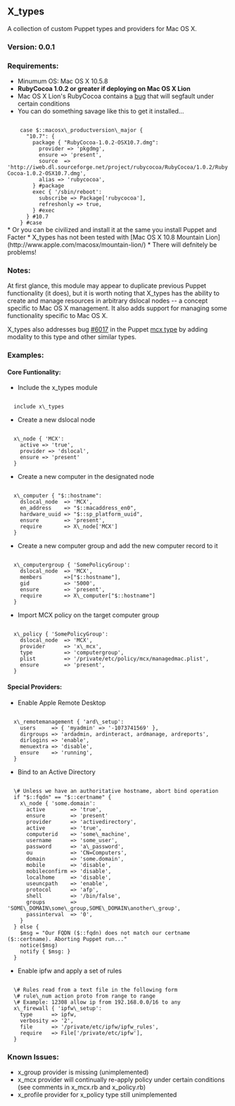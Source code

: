 X_types
-------

A collection of custom Puppet types and providers for Mac OS X.

### Version: 0.0.1

### Requirements:

* Minumum OS: Mac OS X 10.5.8
* __RubyCocoa 1.0.2 or greater if deploying on Mac OS X Lion__
 * Mac OS X Lion's RubyCocoa contains a [bug](http://tinyurl.com/7l3c34w) that will segfault under certain conditions
* You can do something savage like this to get it installed... 
<code>
    case $::macosx\_productversion\_major {
      "10.7": {
        package { "RubyCocoa-1.0.2-OSX10.7.dmg":
          provider => 'pkgdmg',
          ensure => 'present',
          source  => 'http://iweb.dl.sourceforge.net/project/rubycocoa/RubyCocoa/1.0.2/RubyCocoa-1.0.2-OSX10.7.dmg',
          alias => 'rubycocoa',
        } #package
        exec { '/sbin/reboot':
          subscribe => Package['rubycocoa'],
          refreshonly => true,
        } #exec
      } #10.7
    } #case
</code>
* Or you can be civilized and install it at the same you install Puppet and Facter
* X_types has not been tested with [Mac OS X 10.8 Mountain Lion](http://www.apple.com/macosx/mountain-lion/)
 * There will defnitely be problems!

### Notes:

At first glance, this module may appear to duplicate previous Puppet functionality (it does), 
but it is worth noting that X_types has the ability to create and manage resources in 
arbitrary dslocal nodes -- a concept specific to Mac OS X management. It also adds support 
for managing some functionality specific to Mac OS X.

X_types also addresses bug [#6017](https://projects.puppetlabs.com/issues/6017) in the Puppet 
[mcx type](http://docs.puppetlabs.com/references/2.7.0/type.html#mcx) by adding modality to this type and other similar types.

### Examples:

#### Core Funtionality:

* Include the x\_types module
<code>
  include x\_types
</code>

* Create a new dslocal node
<code>
  x\_node { 'MCX':
    active => 'true',
    provider => 'dslocal',
    ensure => 'present'
  }
</code>

* Create a new computer in the designated node
<code>
  x\_computer { "$::hostname":
    dslocal_node  => 'MCX',
    en_address    => "$::macaddress_en0",
    hardware_uuid => "$::sp_platform_uuid",
    ensure        => 'present',
    require       => X\_node['MCX']
  }
</code>

* Create a new computer group and add the new computer record to it
<code>
  x\_computergroup { 'SomePolicyGroup':
    dslocal_node  => 'MCX',
    members       =>["$::hostname"],
    gid           => '5000',
    ensure        => 'present',
    require       => X\_computer["$::hostname"]
  }
</code>

* Import MCX policy on the target computer group
<code>
  x\_policy { 'SomePolicyGroup':
    dslocal_node  => 'MCX',
    provider      => 'x\_mcx',
    type          => 'computergroup',
    plist         => '/private/etc/policy/mcx/managedmac.plist',
    ensure        => 'present',
  }
</code>

#### Special Providers:

* Enable Apple Remote Desktop
<code>
  x\_remotemanagement { 'ard\_setup':
    users     => { 'myadmin' => '-1073741569' },
    dirgroups => 'ardadmin, ardinteract, ardmanage, ardreports',
    dirlogins => 'enable',
    menuextra => 'disable',
    ensure    => 'running',
  }
</code>

* Bind to an Active Directory
<code>
  \# Unless we have an authoritative hostname, abort bind operation
  if "$::fqdn" == "$::certname" {
    x\_node { 'some.domain':
      active        => 'true',
      ensure        => 'present'
      provider      => 'activedirectory',
      active        => 'true',
      computerid    => 'some\_machine',
      username      => 'some_user',
      password      => 'a\_password',
      ou            => 'CN=Computers',
      domain        => 'some.domain',
      mobile        => 'disable',
      mobileconfirm => 'disable',
      localhome     => 'disable',
      useuncpath    => 'enable',
      protocol      => 'afp',
      shell         => '/bin/false',
      groups        => 'SOME\_DOMAIN\some\_group,SOME\_DOMAIN\another\_group',
      passinterval  => '0',     
    }
  } else {
    $msg = "Our FQDN ($::fqdn) does not match our certname ($::certname). Aborting Puppet run..."
    notice($msg)
    notify { $msg: }
  }
</code>

* Enable ipfw and apply a set of rules
<code>
  \# Rules read from a text file in the following form
  \# rule\_num action proto from range to range
  \# Example: 12308 allow ip from 192.168.0.0/16 to any
  x\_firewall { 'ipfw\_setup':
    type      => ipfw,
    verbosity => '2',
    file      => '/private/etc/ipfw/ipfw_rules',
    require   => File['/private/etc/ipfw'],
  }
</code>

### Known Issues:

* x\_group provider is missing (unimplemented)
* x\_mcx provider will continually re-apply policy under certain conditions (see comments in x\_mcx.rb and x\_policy.rb)
* x\_profile provider for x_policy type still unimplemented